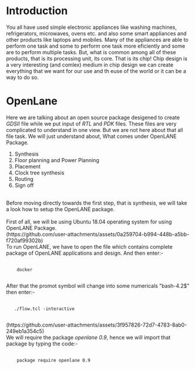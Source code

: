 # Introduction
You all have used simple electronic appliances like washing machines, refrigerators, microwaves, ovens etc. and also some smart appliances and other products like laptops and mobiles. Many of the appliances are able to perform one task and some to perform one task more eficiently and some are to perform multiple tasks. But, what is common among all of these products, that is its processing unit, its core. That is its chip! 
Chip design is a very interesting (and comlex) medium in chip design we can create everything that we want for our use and th euse of the world or it can be a way to do so.
# OpenLane
Here we are talking about an open source package desigened to create *GDSII* file while we put input of *RTL* and *PDK* files. These files are very complicated to understand in one view. But we are not here about that all file task. We will just understand about, What comes under OpenLANE Package.<br>
<ol type=1>
<li> Synthesis
<li>Floor planning and Power Planning
<li>Placement
<li>Clock tree synthesis
<li>Routing
<li>Sign off
</ol>
<br>
Before moving directly towards the first step, that is synthesis, we will take a look how to setup the OpenLANE package.
<br>
<br>
First of all, we will be using Ubuntu 18.04 operating system for using OpenLANE Package. <br>
(https://github.com/user-attachments/assets/0a259704-b994-448b-a5bb-f720af99302b)
<br>
<p4>To run OpenLANE, we have to open the file which contains complete package of OpenLANE applications and design. And then enter:-</p4> <br>
<pre id="code-block">
  <code>
    docker
  </code>
</pre>
After that the promot symbol will change into some numericals "bash-4.2$" then enter:-
<pre id="code-block">
  <code>
   ./flow.tcl -interactive
  </code>
</pre>
(https://github.com/user-attachments/assets/3f957826-72d7-4783-8ab0-249eb1a354c5) <br>
We will require the package <i>openlane 0.9</i>, hence we will import that package by typing the code:-
<pre id-"code-block>
  <code>
    package require openlane 0.9
  </code>
</pre>



